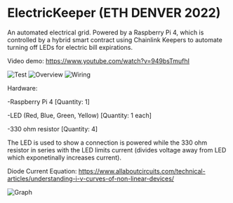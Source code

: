 # ElectricKeeper (ETH DENVER 2022)

An automated electrical grid.
Powered by a Raspberry Pi 4, which is controlled by a hybrid smart contract using Chainlink Keepers to automate turning off LEDs for electric bill expirations.

Video demo: https://www.youtube.com/watch?v=949bsTmufhI

<img src="https://github.com/MarcusWentz/ElectricKeeper/blob/main/images/animation4.gif" alt="Test"/>
<img src="https://github.com/MarcusWentz/ElectricalEthereum/blob/main/images/fullstack.png" alt="Overview"/>
<img src="https://github.com/MarcusWentz/ElectricalEthereum/blob/main/images/WIRING_8_LEDS.png" alt="Wiring"/>

Hardware: 

-Raspberry Pi 4 [Quantity: 1]

-LED (Red, Blue, Green, Yellow) [Quantity: 1 each]

-330 ohm resistor [Quantity: 4]

The LED is used to show a connection is powered while the 330 ohm resistor in series with the LED limits current (divides voltage away from LED which exponetinally increases current).

Diode Current Equation: https://www.allaboutcircuits.com/technical-articles/understanding-i-v-curves-of-non-linear-devices/

<img src="https://github.com/MarcusWentz/ElectricalEthereum/blob/main/images/diode_graph.png" alt="Graph"/>


